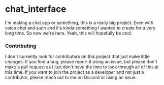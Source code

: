# chat_interface

I'm making a chat app or something, this is a really big project. Even with voice chat and such and it's kinda something I wanted to create for a very long time. So now we're here. Yeah, this will hopefully be cool.

### Contributing

I don't currently look for contributors on this project that just make little changes. If you find a bug, please report it using an issue, but please don't make a pull request as I just don't have the time to look through all of this at this time. If you want to join the project as a developer and not just a contributor, please reach out to me on Discord or using an issue.
